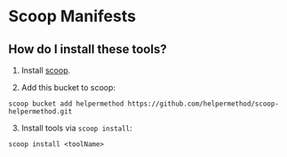 # Scoop Manifests

## How do I install these tools?

1. Install [scoop](https://github.com/lukesampson/scoop).

2. Add this bucket to scoop:

```
scoop bucket add helpermethod https://github.com/helpermethod/scoop-helpermethod.git
```

3. Install tools via `scoop install`:

```
scoop install <toolName>
```
